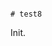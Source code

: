                                                                                                                                                                                                                                                                                                                       # test8

Init.
